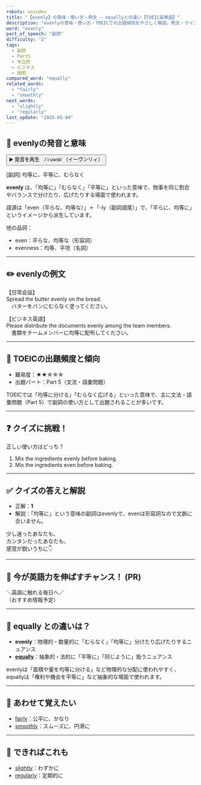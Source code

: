 ```yaml
---
robots: noindex
title: "【evenly】の意味・使い方・例文 ― equallyとの違い【TOEIC英単語】"
description: "evenlyの意味・使い方・TOEICでの出題傾向をやさしく解説。例文・クイズ付きでequallyとの違いもわかりやすく学べます。"
word: "evenly"
part_of_speech: "副詞"
difficulty: "2"
tags:
  - 副詞
  - Part5
  - 中立的
  - ビジネス
  - 説明
compared_word: "equally"
related_words:
  - "fairly"
  - "smoothly"
next_words:
  - "slightly"
  - "regularly"
last_update: "2025-05-04"
---
```


## 🔰 evenlyの発音と意味

<button class="play-audio" onclick="playTTS('evenly')">
  <span class="play-audio-main">
    ▶️ 発音を再生　/ˈiːvənli/
  </span>
  <span class="play-audio-sub">
    （イーヴンリィ）
  </span>
</button>

[副詞] 均等に、平等に、むらなく

**evenly** は、「均等に」「むらなく」「平等に」といった意味で、物事を同じ割合やバランスで分けたり、広げたりする場面で使われます。

語源は「even（平らな、均等な）」＋「-ly（副詞語尾）」で、「平らに、均等に」というイメージから派生しています。

他の品詞：  
- even：平らな、均等な（形容詞）
- evenness：均等、平坦（名詞）

---

## ✏️ evenlyの例文

【日常会話】  
Spread the butter evenly on the bread.  
　バターをパンにむらなく塗ってください。

【ビジネス英語】  
Please distribute the documents evenly among the team members.  
　書類をチームメンバーに均等に配布してください。

---

## 🎯 TOEICの出題頻度と傾向

- 難易度：★★☆☆☆
- 出題パート：Part 5（文法・語彙問題）

TOEICでは「均等に分ける」「むらなく広げる」といった意味で、主に文法・語彙問題（Part 5）で副詞の使い方として出題されることが多いです。

---

## ❓ クイズに挑戦！

正しい使い方はどっち？

1. Mix the ingredients evenly before baking.  
2. Mix the ingredients even before baking.

---

## ✅ クイズの答えと解説

- 正解：**1**
- 解説：「均等に」という意味の副詞はevenlyで、evenは形容詞なので文脈に合いません。

少し迷ったあなたも、  
カンタンだったあなたも、  
感覚が鋭いうちに👇️

---

## 🚀 今が英語力を伸ばすチャンス！ (PR)

<div class="info-center">
＼英語に触れる毎日へ／<br>  
（おすすめ情報予定）
</div>

---

## 🤔  equally との違いは？

- **evenly**：物理的・数量的に「むらなく」「均等に」分けたり広げたりするニュアンス
- **[equally](/word/equally/)**：抽象的・法的に「平等に」「同じように」扱うニュアンス

evenlyは「面積や量を均等に分ける」など物理的な分配に使われやすく、equallyは「権利や機会を平等に」など抽象的な場面で使われます。

---

## 🧩 あわせて覚えたい

- [fairly](/word/fairly/)：公平に、かなり
- [smoothly](/word/smoothly/)：スムーズに、円滑に

---

## 📖 できればこれも

- [slightly](/word/slightly/)：わずかに
- [regularly](/word/regularly/)：定期的に

<!-- cvid: aid06_bid34 -->
